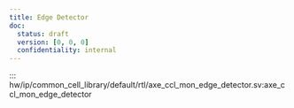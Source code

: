 ```yaml
---
title: Edge Detector
doc:
  status: draft
  version: [0, 0, 0]
  confidentiality: internal
---
```


::: hw/ip/common_cell_library/default/rtl/axe_ccl_mon_edge_detector.sv:axe_ccl_mon_edge_detector

